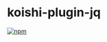 # koishi-plugin-jq

[![npm](https://img.shields.io/npm/v/koishi-plugin-jq?style=flat-square)](https://www.npmjs.com/package/koishi-plugin-jq)


